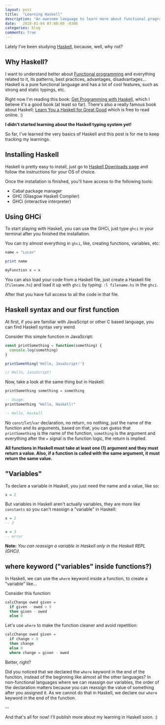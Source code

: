```yaml
---
layout: post
title:  "Learning Haskell"
description: "An awesome language to learn more about functional programming"
date:   2018-01-04 07:00:00 -0300
categories: blog
comments: true
---
```


Lately I’ve been studying [Haskell](https://www.haskell.org/), because, well, why not?

## Why Haskell?

I want to understand better about [Functional programming](https://en.wikipedia.org/wiki/Functional_programming) and everything related to it, its patterns, best practices, advantages, disadvantages... Haskell is a pure functional language and has a lot of cool features, such as strong and static typings, etc.

Right now I'm reading this book: [Get Programming with Haskell](https://www.manning.com/books/get-programming-with-haskell), which I believe it's a good book (at least so far). There's also a really famous book about Haskell; [Learn You a Haskell for Great Good](http://learnyouahaskell.com/) which is free to read online. :)

**I didn't started learning about the Haskell typing system yet!**

So far, I've learned the very basics of Haskell and this post is for me to keep tracking my learnings.

## Installing Haskell

Haskell is pretty easy to install, just go to [Haskell Downloads page](https://www.haskell.org/downloads) and follow the instructions for your OS of choice.

Once the installation is finished, you'll have access to the following tools:

* Cabal package manager
* GHC (Glasgow Haskell Compiler)
* GHCi (interactive interpreter)

## Using GHCi

To start playing with Haskell, you can use the GHCi, just type `ghci` in your terminal after you finished the installation.

You can try almost everything in `ghci`, like, creating functions, variables, etc:

```haskell
name = "Lucas"

print name

myFunction x = x
```

You can also load your code from a Haskell file, just create a Haskell file (`filename.hs`) and load it up with `ghci` by typing: `:l filename.hs` in the `ghci`.

After that you have full access to all the code in that file.

## Haskell syntax and our first function

At first, if you are familiar with JavaScript or other C based language, you can find Haskell syntax very weird.

Consider this simple function in JavaScript:

```javascript
const printSomething = function(something) {
  console.log(something)
}

printSomething('Hello, JavaScript!')

// Hello, JavaScript!
```

Now, take a look at the same thing but in Haskell:

```haskell
printSomething something = something

-- Usage:
printSomething "Hello, Haskell!"

-- Hello, Haskell
```

No `const`/`let`/`var` declaration, no return, no nothing, just the name of the function and its arguments, based on that, you can guess that `printSomething` is the name of the function, `something` is the argument and everything after the `=` signal is the function logic, the return is implied.

**All functions in Haskell must take at least one (1) argument and they must return a value. Also, if a function is called with the same argument, it must return the same value.**

## "Variables"

To declare a variable in Haskell, you just need the name and a value, like so:

```haskell
x = 2
```

But variables in Haskell aren't actually variables, they are more like `constants`  so you can't reassign a "variable" in Haskell:

```haskell
x = 2
-- 2

x = 3
-- error
```

**Note:** *You can reassign a variable in Haskell only in the Haskell REPL (GHCi).*

## where keyword ("variables" inside functions?)

In Haskell, we can use the `where` keyword inside a function, to create a "variable" like...

Consider this function:

```haskell
calcChange owed given =
  if given - owed > 0
  then given - owed
  else 0
```

Let's use `where` to make the function cleaner and avoid repetition:

```haskell
calcChange owed given =
  if change > 0
  then change
  else 0
  where change = given - owed
```

Better, right?

Did you noticed that we declared the `where` keyword in the end of the function, instead of the beginning like almost all the other languages? In non-functional languages where we can reassign our variables, the order of the declaration matters because you can reassign the value of something after you assigned it. As we cannot do that in Haskell, we declare our `where` keyword in the end of the function.

--

And that's all for now! I'll publish more about my learning in Haskell soon. :)
